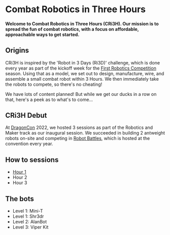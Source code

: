 # Combat Robotics in Three Hours

#### Welcome to Combat Robotics in Three Hours (CRi3H).  Our mission is to spread the fun of combat robotics, with a focus on affordable, approachable ways to get started.

## Origins

CRi3H is inspired by the 'Robot in 3 Days (Ri3D)' challenge, which is done every year as part of the kickoff week for the [First Robotics Competition](https://www.firstinspires.org/robotics/frc) season.  Using that as a model, we set out to design, manufacture, wire, and assemble a small combat robot within 3 Hours.  We then immediately take the robots to compete, so there's no cheating!

We have lots of content planned!  But while we get our ducks in a row on that, here's a peek as to what's to come...

## CRi3H Debut

At [DragonCon](https://www.dragoncon.org/) 2022, we hosted 3 sessions as part of the Robotics and Maker track as our inaugural session.  We succeeded in building 2 antweight robots on-site and competing in [Robot Battles](http://www.robotbattles.com/), which is hosted at the convention every year.


## How to sessions
* [Hour 1](sessions/session1/)
* Hour 2
* Hour 3

## The bots
* Level 1: Mini-T
* Level 1: Shr3dr
* Level 2: AlanBot
* Level 3: Viper Kit